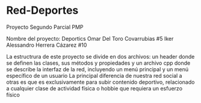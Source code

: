 # Red-Deportes
Proyecto Segundo Parcial PMP

Nombre del proyecto: Deportics
Omar Del Toro Covarrubias #5
Iker Alessandro Herrera Cázarez #10

La estructrura de este proyecto se divide en dos archivos: un header donde se definen las clases, sus métodos y propiedades y un archivo cpp donde se describe la interfaz de la red, incluyendo un menú principal y un menú específico de un usuario
La principal diferencia de nuestra red social a otras es que es exclusivamente para subir contenido deportivo, relacionado a cualquier clase de actividad física o hobbie que requiera un esfuerzo físico
